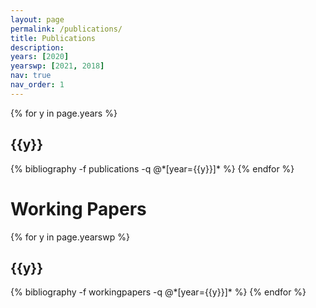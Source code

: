 ```yaml
---
layout: page
permalink: /publications/
title: Publications
description:
years: [2020]
yearswp: [2021, 2018]
nav: true
nav_order: 1
---
```

<!-- _pages/publications.md -->
<div class="publications">

{% for y in page.years %}
  <h2 class="year">{{y}}</h2>
  {% bibliography -f publications -q @*[year={{y}}]* %}
{% endfor %}

</div>

<h1> Working Papers </h1>

<div class="workingpapers">

{% for y in page.yearswp %}
  <h2 class="year">{{y}}</h2>
  {% bibliography -f workingpapers -q @*[year={{y}}]*  %}
{% endfor %}

</div>
